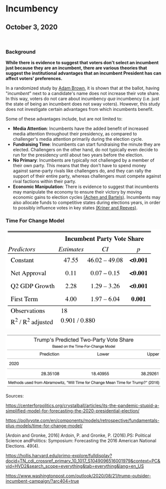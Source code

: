 # Incumbency

## October 3, 2020

<br>

### Background

**While there is evidence to suggest that voters don't select an incumbent just because they are an incumbent, there are various theories that suggest the institutional advantages that an incumbent President has can affect voters' preferences.**

In a randomized study by [Adam Brown](https://hollis.harvard.edu/primo-explore/fulldisplay?docid=TN_cdi_proquest_journals_1680832786&context=PC&vid=HVD2&search_scope=everything&tab=everything&lang=en_US), it is shown that at the ballot, having "*incumbent*" next to a candidate's name does not increase their vote share. In this way, voters do not care about incumbency *qua* incumbency (i.e. just the state of being an incumbent does not sway voters). However, this study does not investigate certain advantages from which incumbents benefit.

Some of these advantages include, but are not limited to:
* **Media Attention**: Incumbents have the added benefit of increased media attention throughout their presidency, as compared to challenger's media attention primarily during the election cycle.
* **Fundraising Time**: Incumbents can start fundraising the minute they are elected. Challengers on the other hand, do not typically even decide to run for the presidency until about two years before the election.
* **No Primary**: Incumbents are typically not challenged by a member of their own party. This means that they don't have to spend money against same-party rivals like challengers do, and they can rally the support of their entire party, whereas challengers must compete against rival factions within their party.
* **Economic Manipulation**: There is evidence to suggest that incumbents may manipulate the economy to ensure their victory by moving economic gains to election cycles [(Achen and Bartels)](https://muse-jhu-edu.ezp-prod1.hul.harvard.edu/chapter/2341029). Incumbents may also allocate funds to competitive states during elections years, in order to possibly influence votes in key states [(Kriner and Reeves)](https://hollis.harvard.edu/primo-explore/fulldisplay?docid=TN_cdi_proquest_miscellaneous_1030887189&context=PC&vid=HVD2&search_scope=everything&tab=everything&lang=en_US).

### Time For Change Model

![TFC MODEL](../figures/TFC_Model.png)

![TFC MODEL PREDICTION](../figures/TFC_2020_prediction.png)


Sources:

https://centerforpolitics.org/crystalball/articles/its-the-pandemic-stupid-a-simplified-model-for-forecasting-the-2020-presidential-election/

https://pollyvote.com/en/components/models/retrospective/fundamentals-plus-models/time-for-change-model/

[Ardoin and Gronke, 2016] Ardoin, P. and Gronke, P. (2016).PS: Political Science andPolitics: Symposium: Forecasting the 2016 American National Elections. 49(4).

https://hollis.harvard.edu/primo-explore/fulldisplay?docid=TN_cdi_crossref_primary_10_1017_S1049096516001979&context=PC&vid=HVD2&search_scope=everything&tab=everything&lang=en_US

https://www.washingtonpost.com/outlook/2020/08/21/trump-outsider-incumbent-campaign/?arc404=true
